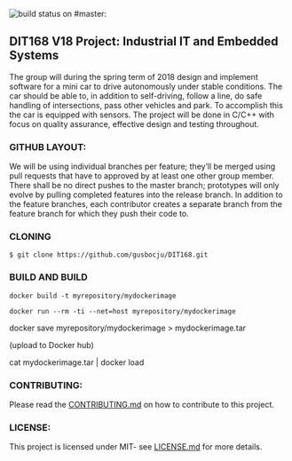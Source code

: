 ![build status on #master:](https://travis-ci.org/gusbocju/DIT168.svg?branch=master)

## DIT168 V18 Project: Industrial IT and Embedded Systems

The group will during the spring term of 2018 design and implement software for a mini car to drive autonomously under stable conditions. The car should be able to, in addition to self-driving, follow a line, do safe handling of intersections, pass other vehicles and park. To accomplish this the car is equipped with sensors. The project will be done in C/C++ with focus on quality assurance, effective design and testing throughout. 

### GITHUB LAYOUT:

We will be using individual branches per feature; they’ll be merged using pull requests that have to approved by at least one other group member. There shall be no direct pushes to the master branch; prototypes will only evolve by pulling completed features into the release branch. In addition to the feature branches, each contributor creates a separate branch from the feature branch for which they push their code to.

### CLONING
`$ git clone https://github.com/gusbocju/DIT168.git`

### BUILD AND BUILD
`docker build -t myrepository/mydockerimage` 

`docker run --rm -ti --net=host myrepository/mydockerimage`


docker save myrepository/mydockerimage > mydockerimage.tar

(upload to Docker hub)

cat mydockerimage.tar | docker load


### CONTRIBUTING:
Please read the [CONTRIBUTING.md](DIT168/CONTRIBUTING.md) on how to contribute to this project.

### LICENSE:
This project is licensed under MIT- see [LICENSE.md](DIT168/LICENSE) for more details.






